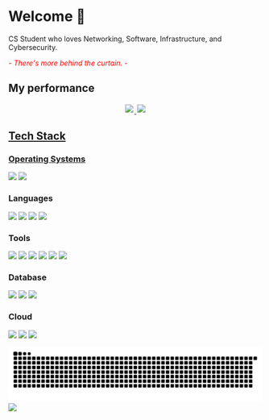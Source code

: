 <div>

# Welcome 👋

CS Student who loves Networking, Software, Infrastructure, and Cybersecurity.

<span style="color:red;">_- There's more behind the curtain. -_</span>

  

## My performance

  <div style="display:flex;justify-content:center;">
    <a href="https://github.com/danrynr" target="_blank">
    <img style="margin:2px;" height="180em" src="https://github-readme-stats-sigma-tawny-42.vercel.app/api?username=danrynr&show_icons=true&theme=tokyonight&count_private=true">
    <img style="margin:2px;" height="180em" src="https://github-readme-stats-sigma-tawny-42.vercel.app/api/top-langs?username=danrynr&layout=compact&langs_count=8&theme=tokyonight">
  </div>

</div>

## Tech Stack

### Operating Systems

[![](https://img.shields.io/badge/-Linux-black?style=flat-square&logo=linux&labelColor=black)]()
[![](https://img.shields.io/badge/-Windows-black?style=flat-square&logo=windows&labelColor=black)]()

### Languages

[![](https://img.shields.io/badge/-JavaScript-black?style=flat-square&logo=javascript&labelColor=black)]()
[![](https://img.shields.io/badge/-TypeScript-black?style=flat-square&logo=typescript&labelColor=black)]()
[![](https://img.shields.io/badge/-Python-black?style=flat-square&logo=python&labelColor=black)]()
[![](https://img.shields.io/badge/-Bash-black?style=flat-square&logo=gnu-bash&labelColor=black)]()

### Tools

[![](https://img.shields.io/badge/-Nodejs-black?style=flat-square&logo=Node.js&labelColor=black)]()
[![](https://img.shields.io/badge/-Docker-black?style=flat-square&logo=docker&labelColor=black)]()
[![](https://img.shields.io/badge/-Kubernetes-black?style=flat-square&logo=kubernetes&labelColor=black)]()
[![](https://img.shields.io/badge/-Jenkins-black?style=flat-square&logo=jenkins&labelColor=black)]()
[![](https://img.shields.io/badge/-Prometheus-black?style=flat-square&logo=prometheus&labelColor=black)]()
[![](https://img.shields.io/badge/-Grafana-black?style=flat-square&logo=grafana&labelColor=black)]()

### Database

[![](https://img.shields.io/badge/-MongoDB-black?style=flat-square&logo=mongodb&labelColor=black)]()
[![](https://img.shields.io/badge/-PostgreSQL-black?style=flat-square&logo=postgresql&labelColor=black)]()
[![](https://img.shields.io/badge/-Redis-black?style=flat-square&logo=redis&labelColor=black)]()

### Cloud

[![](https://img.shields.io/badge/-Google_Cloud-black?style=flat-square&logo=google-cloud&labelColor=black)]()
[![](https://img.shields.io/badge/-Vercel-black?style=flat-square&logo=vercel&labelColor=black)]()
[![](https://img.shields.io/badge/-Netlify-black?style=flat-square&logo=netlify&labelColor=black)]()

<div align="center">
  <picture>
    <source media="(prefers-color-scheme: dark)" srcset="https://raw.githubusercontent.com/danrynr/danrynr/output/github-contribution-grid-snake-dark.svg">
    <source media="(prefers-color-scheme: light)" srcset="https://raw.githubusercontent.com/danrynr/danrynr/output/github-contribution-grid-snake.svg">
    <img alt="github-snake" src="https://raw.githubusercontent.com/danrynr/danrynr/output/github-contribution-grid-snake.svg">
  </picture>
</div>

<div>
  <img src="https://visitor-badge.laobi.icu/badge?page_id=danrynr.danrynr">
</div>
